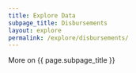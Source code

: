 ```yaml
---
title: Explore Data
subpage_title: Disbursements
layout: explore
permalink: /explore/disbursements/
---
```


More on {{ page.subpage_title }}
